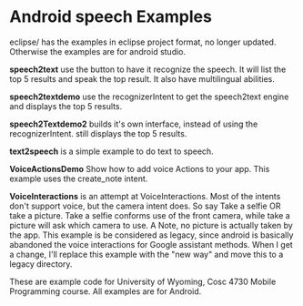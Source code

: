 Android speech Examples
===========

eclipse/ has the examples in eclipse project format, no longer updated.  Otherwise the examples are for android studio.

<b>speech2text</b> use the button to have it recognize the speech.  It will list the top 5 results and speak the top result.  It also have multilingual abilities.

<b>speech2textdemo</b> use the recognizerIntent to get the speech2text engine and displays the top 5 results.

<b>speech2Textdemo2</b> builds it's own interface, instead of using the recognizerIntent.  still displays the top 5 results.

<b>text2speech</b> is a simple example to do text to speech.

<b>VoiceActionsDemo</b>  Show how to add voice Actions to your app.  This example uses the create_note intent.

<b>VoiceInteractions</b> is an attempt at VoiceInteractions.  Most of the intents don't support voice, but the camera intent does.  So say Take a selfie  OR take a picture.  Take a selfie conforms use of the front camera, while take a picture will ask which camera to use.  A Note, no picture is actually taken by the app.   This example is be considered as legacy, since android is basically abandoned the voice interactions for Google assistant methods.  When I get a change, I'll replace this example with the "new way" and move this to a legacy directory.


These are example code for University of Wyoming, Cosc 4730 Mobile Programming course.
All examples are for Android.
